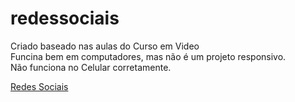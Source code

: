 # redessociais
Criado baseado nas aulas do Curso em Video<br>
Funcina bem em computadores, mas não é um projeto responsivo.<br>
Não funciona no Celular corretamente.<br>

<a href="https://marcos300.github.io/redessociais/" target="_blank"> Redes Sociais </a>
